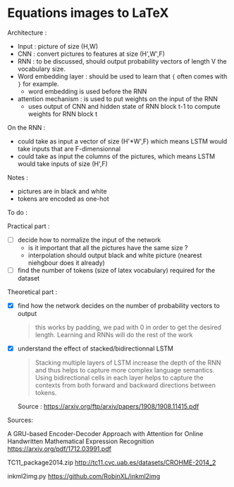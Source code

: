# Equations images to LaTeX

Architecture :
- Input : picture of size (H,W)
- CNN : convert pictures to features at size (H',W',F)
- RNN : to be discussed, should output probability vectors of length V the vocabulary size.
- Word embedding layer : should be used to learn that `{` often comes with `}` for example.
  - word embedding is used before the RNN
- attention mechanism : is used to put weights on the input of the RNN
  - uses output of CNN and hidden state of RNN block t-1 to compute weights for RNN block t

On the RNN :
- could take as input a vector of size (H'\*W',F) which means LSTM would take inputs that are F-dimensionnal
- could take as input the columns of the pictures, which means LSTM would take inputs of size (H',F)

Notes :
- pictures are in black and white
- tokens are encoded as one-hot

To do :

Practical part :
- [ ] decide how to normalize the input of the network
  - is it important that all the pictures have the same size ?
  - interpolation should output black and white picture (nearest niehgbour does it already)
- [ ] find the number of tokens (size of latex vocabulary) required for the dataset

Theoretical part :
- [x] find how the network decides on the number of probability vectors to output
  > this works by padding, we pad with 0 in order to get the desired length. Learning and RNNs will do the rest of the work
- [x] understand the effect of stacked/bidirectionnal LSTM
  > Stacking multiple layers of LSTM increase the depth of the RNN and thus helps to capture more complex language semantics. Using bidirectional cells in each layer helps to capture the contexts from both forward and backward directions between tokens.
  
  Source : https://arxiv.org/ftp/arxiv/papers/1908/1908.11415.pdf

Sources:

A GRU-based Encoder-Decoder Approach with Attention for Online Handwritten Mathematical Expression Recognition https://arxiv.org/pdf/1712.03991.pdf

TC11_package2014.zip http://tc11.cvc.uab.es/datasets/CROHME-2014_2

inkml2img.py https://github.com/RobinXL/inkml2img
